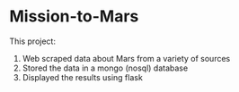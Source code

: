 # Mission-to-Mars

This project: 

1. Web scraped data about Mars from a variety of sources
2. Stored the data in a mongo (nosql) database
3. Displayed the results using flask 